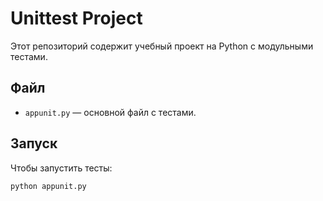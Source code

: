 # Unittest Project

Этот репозиторий содержит учебный проект на Python с модульными тестами.

## Файл
- `appunit.py` — основной файл с тестами.

## Запуск
Чтобы запустить тесты:
```bash
python appunit.py
